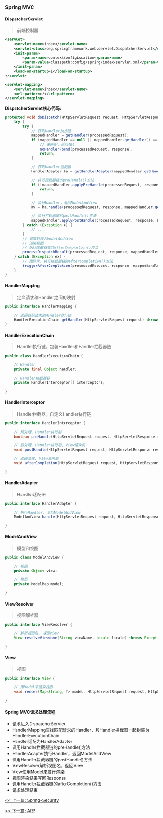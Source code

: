 ### Spring MVC

#### DispatcherServlet

> 前端控制器

```xml
<servlet>
    <servlet-name>index</servlet-name>
    <servlet-class>org.springframework.web.servlet.DispatcherServlet</servlet-class>
    <init-param>
        <param-name>contextConfigLocation</param-name>
        <param-value>classpath:config/spring/index-servlet.xml</param-value>
    </init-param>
    <load-on-startup>1</load-on-startup>
</servlet>

<servlet-mapping>
    <servlet-name>index</servlet-name>
    <url-pattern>/</url-pattern>
</servlet-mapping>
```

**DispatcherServlet核心代码:**

```java
protected void doDispatch(HttpServletRequest request, HttpServletResponse response) throws Exception {
    try {
        try {
            // 获取Handler执行链
            mappedHandler = getHandler(processedRequest);
            if (mappedHandler == null || mappedHandler.getHandler() == null) {
                // 未匹配，返回404
                noHandlerFound(processedRequest, response);
                return;
            }

            // 获取Handler适配器
            HandlerAdapter ha = getHandlerAdapter(mappedHandler.getHandler());

            // 执行拦截器链的preHandle()方法
            if (!mappedHandler.applyPreHandle(processedRequest, response)) {
                return;
            }

            // 执行Handler，返回ModelAndView
            mv = ha.handle(processedRequest, response, mappedHandler.getHandler());

            // 执行拦截器链的postHandle()方法
            mappedHandler.applyPostHandle(processedRequest, response, mv);
        } catch (Exception e) {
            // ...
        }
        // 异常封装为ModelAndView
        // 渲染视图
        // 执行拦截器链的afterCompletion()方法
        processDispatchResult(processedRequest, response, mappedHandler, mv, dispatchException);
    } catch (Exception ex) {
        // 抛异常，执行拦截器链的afterCompletion()方法
        triggerAfterCompletion(processedRequest, response, mappedHandler, ex);
    }
}
```

#### HandlerMapping

> 定义请求和Handler之间的映射

```java
public interface HandlerMapping {

    // 返回匹配请求的Handler执行链
    HandlerExecutionChain getHandler(HttpServletRequest request) throws Exception;
}
```

#### HandlerExecutionChain

> Handler执行链，包装Handler和Handler拦截器链

```java
public class HandlerExecutionChain {

    // Handler
    private final Object handler;

    // Handler拦截器链
    private HandlerInterceptor[] interceptors;

}
```

#### HandlerInterceptor

> Handler拦截器，自定义Handler执行链

```java
public interface HandlerInterceptor {

    // 预处理, Handler执行前
    boolean preHandle(HttpServletRequest request, HttpServletResponse response, Object handler) throws Exception;

    // 后处理, Handler执行后, View渲染前
    void postHandle(HttpServletRequest request, HttpServletResponse response, Object handler, ModelAndView modelAndView) throws Exception;

    // 返回处理, View渲染后
    void afterCompletion(HttpServletRequest request, HttpServletResponse response, Object handler, Exception ex) throws Exception;

}
```

#### HandlerAdapter

> Handler适配器

```java
public interface HandlerAdapter {

    // 执行Handler, 返回ModelAndView
    ModelAndView handle(HttpServletRequest request, HttpServletResponse response, Object handler) throws Exception;

}
```

#### ModelAndView

> 模型和视图

```java
public class ModelAndView {

    // 视图
    private Object view;

    // 模型
    private ModelMap model;

}
```

#### ViewResolver

> 视图解析器

```java
public interface ViewResolver {

    // 解析视图名, 返回View
    View resolveViewName(String viewName, Locale locale) throws Exception;

}
```

#### View

> 视图

```java
public interface View {

    // 用Model来渲染视图
    void render(Map<String, ?> model, HttpServletRequest request, HttpServletResponse response) throws Exception;

}
```

#### Spring MVC请求处理流程

* 请求进入DispatcherServlet
* HandlerMapping查找匹配请求的Handler，和Handler拦截器一起封装为HandlerExecutionChain
* Handler适配为HandlerAdapter
* 调用Handler拦截器链的preHandle()方法
* HandlerAdapter执行Handler，返回ModelAndView
* 调用Handler拦截器链的postHandle()方法
* ViewResolver解析视图名，返回View
* View使用Model来进行渲染
* 视图渲染结果写回Response
* 调用Handler拦截器链的afterCompletion()方法
* 请求处理结束


[<< 上一篇: Spring-Security](7-开源框架/Spring-Security.md)

[>> 下一篇: ARP](8-网络通信/ARP.md)

